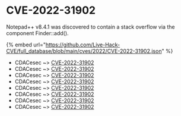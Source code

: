 # CVE-2022-31902

Notepad++ v8.4.1 was discovered to contain a stack overflow via the component Finder::add().

{% embed url="https://github.com/Live-Hack-CVE/full_database/blob/main/cves/2022/CVE-2022-31902.json" %}


* CDACesec ~> [CVE-2022-31902](https://www.alice-snow.ru/2022/database/cve-2022-31902/cve-2022-31902-cdacesec)
* CDACesec ~> [CVE-2022-31902](https://www.alice-snow.ru/2022/database/cve-2022-31902/cve-2022-31902-cdacesec)
* CDACesec ~> [CVE-2022-31902](https://www.alice-snow.ru/2022/database/cve-2022-31902/cve-2022-31902-cdacesec)
* CDACesec ~> [CVE-2022-31902](https://www.alice-snow.ru/2022/database/cve-2022-31902/cve-2022-31902-cdacesec)
* CDACesec ~> [CVE-2022-31902](https://www.alice-snow.ru/2022/database/cve-2022-31902/cve-2022-31902-cdacesec)
* CDACesec ~> [CVE-2022-31902](https://www.alice-snow.ru/2022/database/cve-2022-31902/cve-2022-31902-cdacesec)
* CDACesec ~> [CVE-2022-31902](https://www.alice-snow.ru/2022/database/cve-2022-31902/cve-2022-31902-cdacesec)
* CDACesec ~> [CVE-2022-31902](https://www.alice-snow.ru/2022/database/cve-2022-31902/cve-2022-31902-cdacesec)